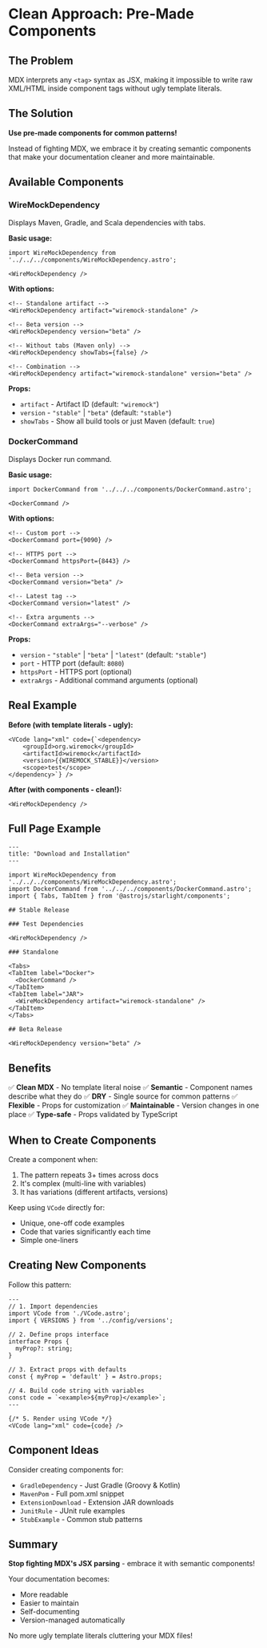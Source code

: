 # Clean Approach: Pre-Made Components

## The Problem

MDX interprets any `<tag>` syntax as JSX, making it impossible to write raw XML/HTML inside component tags without ugly template literals.

## The Solution

**Use pre-made components for common patterns!**

Instead of fighting MDX, we embrace it by creating semantic components that make your documentation cleaner and more maintainable.

## Available Components

### WireMockDependency

Displays Maven, Gradle, and Scala dependencies with tabs.

**Basic usage:**
```mdx
import WireMockDependency from '../../../components/WireMockDependency.astro';

<WireMockDependency />
```

**With options:**
```mdx
<!-- Standalone artifact -->
<WireMockDependency artifact="wiremock-standalone" />

<!-- Beta version -->
<WireMockDependency version="beta" />

<!-- Without tabs (Maven only) -->
<WireMockDependency showTabs={false} />

<!-- Combination -->
<WireMockDependency artifact="wiremock-standalone" version="beta" />
```

**Props:**
- `artifact` - Artifact ID (default: `"wiremock"`)
- `version` - `"stable"` | `"beta"` (default: `"stable"`)
- `showTabs` - Show all build tools or just Maven (default: `true`)

### DockerCommand

Displays Docker run command.

**Basic usage:**
```mdx
import DockerCommand from '../../../components/DockerCommand.astro';

<DockerCommand />
```

**With options:**
```mdx
<!-- Custom port -->
<DockerCommand port={9090} />

<!-- HTTPS port -->
<DockerCommand httpsPort={8443} />

<!-- Beta version -->
<DockerCommand version="beta" />

<!-- Latest tag -->
<DockerCommand version="latest" />

<!-- Extra arguments -->
<DockerCommand extraArgs="--verbose" />
```

**Props:**
- `version` - `"stable"` | `"beta"` | `"latest"` (default: `"stable"`)
- `port` - HTTP port (default: `8080`)
- `httpsPort` - HTTPS port (optional)
- `extraArgs` - Additional command arguments (optional)

## Real Example

**Before (with template literals - ugly):**
```mdx
<VCode lang="xml" code={`<dependency>
    <groupId>org.wiremock</groupId>
    <artifactId>wiremock</artifactId>
    <version>{{WIREMOCK_STABLE}}</version>
    <scope>test</scope>
</dependency>`} />
```

**After (with components - clean!):**
```mdx
<WireMockDependency />
```

## Full Page Example

```mdx
---
title: "Download and Installation"
---

import WireMockDependency from '../../../components/WireMockDependency.astro';
import DockerCommand from '../../../components/DockerCommand.astro';
import { Tabs, TabItem } from '@astrojs/starlight/components';

## Stable Release

### Test Dependencies

<WireMockDependency />

### Standalone

<Tabs>
<TabItem label="Docker">
  <DockerCommand />
</TabItem>
<TabItem label="JAR">
  <WireMockDependency artifact="wiremock-standalone" />
</TabItem>
</Tabs>

## Beta Release

<WireMockDependency version="beta" />
```

## Benefits

✅ **Clean MDX** - No template literal noise
✅ **Semantic** - Component names describe what they do
✅ **DRY** - Single source for common patterns
✅ **Flexible** - Props for customization
✅ **Maintainable** - Version changes in one place
✅ **Type-safe** - Props validated by TypeScript

## When to Create Components

Create a component when:
1. The pattern repeats 3+ times across docs
2. It's complex (multi-line with variables)
3. It has variations (different artifacts, versions)

Keep using `VCode` directly for:
- Unique, one-off code examples
- Code that varies significantly each time
- Simple one-liners

## Creating New Components

Follow this pattern:

```astro
---
// 1. Import dependencies
import VCode from './VCode.astro';
import { VERSIONS } from '../config/versions';

// 2. Define props interface
interface Props {
  myProp?: string;
}

// 3. Extract props with defaults
const { myProp = 'default' } = Astro.props;

// 4. Build code string with variables
const code = `<example>${myProp}</example>`;
---

{/* 5. Render using VCode */}
<VCode lang="xml" code={code} />
```

## Component Ideas

Consider creating components for:
- `GradleDependency` - Just Gradle (Groovy & Kotlin)
- `MavenPom` - Full pom.xml snippet
- `ExtensionDownload` - Extension JAR downloads
- `JunitRule` - JUnit rule examples
- `StubExample` - Common stub patterns

## Summary

**Stop fighting MDX's JSX parsing** - embrace it with semantic components!

Your documentation becomes:
- More readable
- Easier to maintain
- Self-documenting
- Version-managed automatically

No more ugly template literals cluttering your MDX files!
